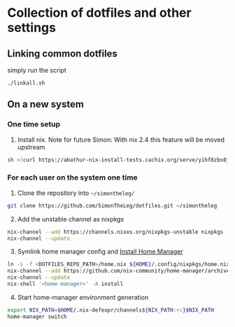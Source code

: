 # Collection of dotfiles and other settings

## Linking common dotfiles

simply run the script

```shell
./linkall.sh
```

## On a new system

### One time setup

1. Install nix. Note for future Simon: With nix 2.4 this feature will be moved upstream

  ```sh
  sh <(curl https://abathur-nix-install-tests.cachix.org/serve/yihf8zbs0jwph2rs9qfh80dnilijxdi2/install) --tarball-url-prefix https://abathur-nix-install-tests.cachix.org/serve
  ```

### For each user on the system one time

1. Clone the repository into `~/simontheleg/`

  ```sh
  git clone https://github.com/SimonTheLeg/dotfiles.git ~/simontheleg
  ```

2. Add the unstable channel as nixpkgs

  ```sh
  nix-channel --add https://channels.nixos.org/nixpkgs-unstable nixpkgs
  nix-channel --update
  ```

3. Symlink home manager config and [Install Home Manager](https://github.com/nix-community/home-manager#installation)

  ```sh
  ln -s -f <DOTFILES_REPO_PATH>/home.nix ${HOME}/.config/nixpkgs/home.nix
  nix-channel --add https://github.com/nix-community/home-manager/archive/master.tar.gz home-manager
  nix-channel --update
  nix-shell '<home-manager>' -A install
  ```

4. Start home-manager environment generation

  ```sh
  export NIX_PATH=$HOME/.nix-defexpr/channels${NIX_PATH:+:}$NIX_PATH
  home-manager switch
  ```
